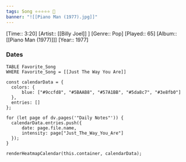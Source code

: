 ```yaml
---
tags: Song ⭐⭐⭐⭐⭐ 💛
banner: "![[Piano Man (1977).jpg]]"
---
```

[Time:: 3:20]
[Artist:: [[Billy Joel]] ]
[Genre:: Pop]
[Played:: 65]
[Album:: [[Piano Man (1977)]]]
[Year:: 1977]
### Dates
````dataview
TABLE Favorite_Song
WHERE Favorite_Song = [[Just The Way You Are]]
````

  ```dataviewjs
const calendarData = { 
	colors: { 
		blue: ["#9ccfd8", "#5BAAB8", "#57A1BB", "#5da8c7", "#3e8fb0"] 
	}, 
	entries: [] 
}; 

for (let page of dv.pages('"Daily Notes"')) { 
	calendarData.entries.push({ 
		date: page.file.name, 
		intensity: page["Just_The_Way_You_Are"]
	}); 
} 

renderHeatmapCalendar(this.container, calendarData);
```
